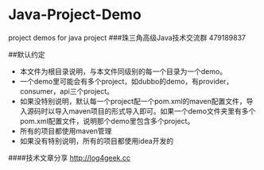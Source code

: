 # Java-Project-Demo
project demos for java project
###珠三角高级Java技术交流群 479189837

##默认约定
* 本文件为根目录说明，与本文件同级别的每一个目录为一个demo。
* 一个demo里可能会有多个project，如dubbo的demo，有provider，consumer，api三个project。
* 如果没特别说明，默认每一个project配一个pom.xml的maven配置文件，导入源码时以导入maven项目的形式导入即可。如果一个demo文件夹里有多个pom.xml配置文件，说明那个demo里包含多个project。
* 所有的项目都使用maven管理
* 如果没有特别说明，所有的项目都使用idea开发的

####技术文章分享 http://log4geek.cc
